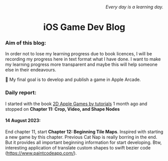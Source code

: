 <div id="citation" align="right">
  <i>
    Every day is a learning day.
  </i>
</div>

<div id="header" align="center">
  <h1>
    iOS Game Dev Blog
  </h1>
</div>

### Aim of this blog:

In order not to lose my learning progress due to book licences, I will be recording my progress here in text format what I have done. I want to make my learning progress more transparent and maybe this will help someone else in their endeavours.

:star2: My final goal is to develop and publish a game in Apple Arcade.

### Daily report:

I started with the book [2D Apple Games by tutorials](https://www.kodeco.com/379-2d-apple-games-by-tutorials-updated-for-swift-4-and-ios-11) 1 month ago and stopped on **Chapter 11: Crop, Video, and Shape Nodes**

#### 14 August 2023: 
End chapter 11, start **Chapter 12: Beginning Tile Maps**. Inspired with starting a new game by this chapter. Previous Cat Nap is really borring in the end. But it provides all important beginning information for start developing.
Btw, interesting application of translate custom shapes to swift bezier code (https://www.paintcodeapp.com/).
